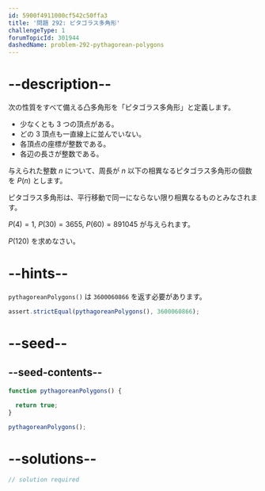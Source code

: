 ```yaml
---
id: 5900f4911000cf542c50ffa3
title: '問題 292: ピタゴラス多角形'
challengeType: 1
forumTopicId: 301944
dashedName: problem-292-pythagorean-polygons
---
```


# --description--

次の性質をすべて備える凸多角形を「ピタゴラス多角形」と定義します。

- 少なくとも 3 つの頂点がある。
- どの 3 頂点も一直線上に並んでいない。
- 各頂点の座標が整数である。
- 各辺の長さが整数である。

与えられた整数 $n$ について、周長が $n$ 以下の相異なるピタゴラス多角形の個数を $P(n)$ とします。

ピタゴラス多角形は、平行移動で同一にならない限り相異なるものとみなされます。

$P(4) = 1$, $P(30) = 3655$, $P(60) = 891045$ が与えられます。

$P(120)$ を求めなさい。

# --hints--

`pythagoreanPolygons()` は `3600060866` を返す必要があります。

```js
assert.strictEqual(pythagoreanPolygons(), 3600060866);
```

# --seed--

## --seed-contents--

```js
function pythagoreanPolygons() {

  return true;
}

pythagoreanPolygons();
```

# --solutions--

```js
// solution required
```
